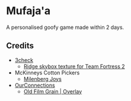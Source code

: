 # Mufaja'a

A personalised goofy game made within 2 days.

## Credits

- [3check](https://gamebanana.com/members/819974)
  - [Ridge skybox texture for Team Fortress 2](https://gamebanana.com/textures/2548)
- McKinneys Cotton Pickers
  - [Milenberg Joys](https://www.youtube.com/watch?v=Ay5cnrycChs)
- [OurConnections](https://www.youtube.com/channel/UCsc5yW3yOYnjKdGixtffTvA)
  - [Old Film Grain | Overlay](https://www.youtube.com/watch?v=J_MZb7qTenE)